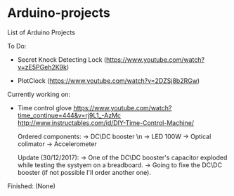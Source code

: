 # Arduino-projects

List of Arduino Projects

To Do:

  - Secret Knock Detecting Lock (https://www.youtube.com/watch?v=zE5PGeh2K9k)
  
  - PlotClock (https://www.youtube.com/watch?v=2DZSj8b2RGw)
  

  
Currently working on:
  
  - Time control glove
      https://www.youtube.com/watch?time_continue=444&v=rj9L1_-AzMc
      http://www.instructables.com/id/DIY-Time-Control-Machine/
      
      Ordered components:
        -> DC\DC booster \n
        -> LED 100W
        -> Optical colimator
        -> Accelerometer
        
      Update (30/12/2017):
        -> One of the DC\DC booster's capacitor exploded while testing the systyem on a breadboard.
        -> Going to fixe the DC\DC booster (if not possible I'll order another one).

Finished:
 (None)
